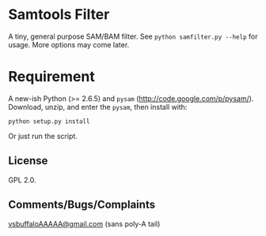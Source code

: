 # Samtools Filter

A tiny, general purpose SAM/BAM filter. See `python samfilter.py --help` for
usage. More options may come later.

# Requirement

A new-ish Python (>= 2.6.5) and `pysam`
(http://code.google.com/p/pysam/). Download, unzip, and enter the
`pysam`, then install with:

    python setup.py install

Or just run the script.

## License

GPL 2.0.

## Comments/Bugs/Complaints

vsbuffaloAAAAA@gmail.com (sans poly-A tail)